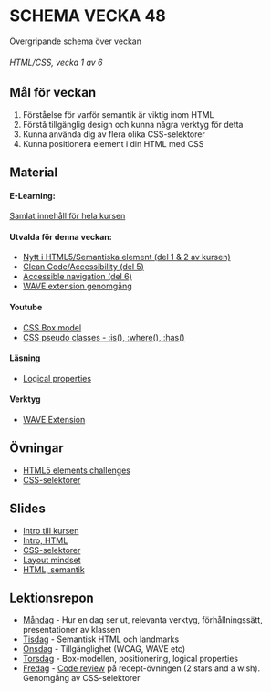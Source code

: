 # SCHEMA VECKA 48
Övergripande schema över veckan

###### HTML/CSS, vecka 1 av 6

## Mål för veckan
1. Förståelse för varför semantik är viktig inom HTML
2. Förstå tillgänglig design och kunna några verktyg för detta
3. Kunna använda dig av flera olika CSS-selektorer
4. Kunna positionera element i din HTML med CSS

## Material
#### E-Learning:
[Samlat innehåll för hela kursen](https://github.com/Lexicon-frontend-2024-2025/e-learning)
#### Utvalda för denna veckan:
* [Nytt i HTML5/Semantiska element (del 1 & 2 av kursen)](https://app.pluralsight.com/library/courses/html-5-css-3-overview-tag-attribute-selector-additions/table-of-contents)
* [Clean Code/Accessibility (del 5)](https://app.pluralsight.com/ilx/video-courses/8931e14f-58e5-4a59-b8c1-d8d1ddfd3ba8/00be1ca4-1cca-49d0-bd19-2cd6931f9ebb/06125ef3-cc36-4490-a93d-e7147305a13b)
* [Accessible navigation (del 6)](https://app.pluralsight.com/ilx/video-courses/1973ad45-0e12-4833-8a2a-b698256b7ffd/aece0a71-44be-4e73-900d-0018bb044ade/b4b6156b-3563-4504-be53-1e3f88fe429a)
* [WAVE extension genomgång](https://app.pluralsight.com/ilx/video-courses/92e5a2e9-02ba-44d3-80f7-7992e6d9512d/d4c9e95a-c0cc-4120-8c4e-84442e451a7d/81c79172-91fe-46fe-818e-dbb37cc7045b)
#### Youtube
* [CSS Box model](https://www.youtube.com/watch?v=nSst4-WbEZk)
* [CSS pseudo classes - :is(), :where(), :has()](https://www.youtube.com/watch?v=3ncFpP8GP4g)
#### Läsning
* [Logical properties](https://developer.mozilla.org/en-US/docs/Web/CSS/CSS_logical_properties_and_values)
#### Verktyg
* [WAVE Extension](https://wave.webaim.org/extension/)

## Övningar
* [HTML5 elements challenges](https://app.pluralsight.com/ilx/video-courses/fac15700-fb03-4c72-b291-efdb54933a8e/4587d9b6-badd-43dd-87a2-2b04df9258f6/9cf34da2-a2b0-4c61-8136-5edc75928667)
* [CSS-selektorer](https://github.com/Lexicon-frontend-2024-2025/ovning-css-selektorer)

## Slides
* [Intro till kursen](https://docs.google.com/presentation/d/1tsH95pL3ailFghCljPgBz0IiEmjFP4BSwFan8s9vjvA/edit?usp=sharing)
* [Intro, HTML](https://docs.google.com/presentation/d/1c8aKRb-ZdfwApzSCnjhKsL3kFGmIdqBJgBV_1OaJrtI/edit#slide=id.g5fd0d48a39_2_73)
* [CSS-selektorer](https://docs.google.com/presentation/d/1roWAreTYHDpQqxnZLhBtPRJIBUEeoOO98AKveVBfhkg/edit#slide=id.p)
* [Layout mindset](https://docs.google.com/presentation/d/1PFbZRFADmdoNMNKOK9pLxfmdl87-CSVipjwhV1IKcPc/edit#slide=id.g33d96f2301_0_16)
* [HTML, semantik](https://docs.google.com/presentation/d/16vpZzGOtxvnCnzxhiaQdw9CLjBGFW8laZAAIyTSuUG4/edit?usp=sharing)

## Lektionsrepon
* [Måndag]() - Hur en dag ser ut, relevanta verktyg, förhållningssätt, presentationer av klassen
* [Tisdag]() - Semantisk HTML och landmarks
* [Onsdag]() - Tillgänglighet (WCAG, WAVE etc)
* [Torsdag]() - Box-modellen, positionering, logical properties
* [Fredag]() - [Code review](https://github.com/Lexicon-frontend-2024-2025/code-review-instruktioner) på recept-övningen (2 stars and a wish). Genomgång av CSS-selektorer
